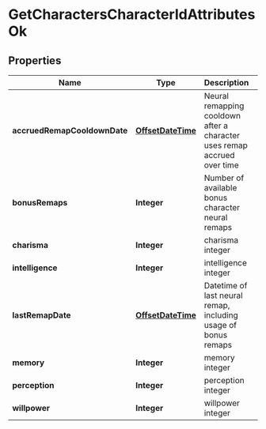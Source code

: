 
# GetCharactersCharacterIdAttributesOk

## Properties
Name | Type | Description | Notes
------------ | ------------- | ------------- | -------------
**accruedRemapCooldownDate** | [**OffsetDateTime**](OffsetDateTime.md) | Neural remapping cooldown after a character uses remap accrued over time |  [optional]
**bonusRemaps** | **Integer** | Number of available bonus character neural remaps |  [optional]
**charisma** | **Integer** | charisma integer | 
**intelligence** | **Integer** | intelligence integer | 
**lastRemapDate** | [**OffsetDateTime**](OffsetDateTime.md) | Datetime of last neural remap, including usage of bonus remaps |  [optional]
**memory** | **Integer** | memory integer | 
**perception** | **Integer** | perception integer | 
**willpower** | **Integer** | willpower integer | 



